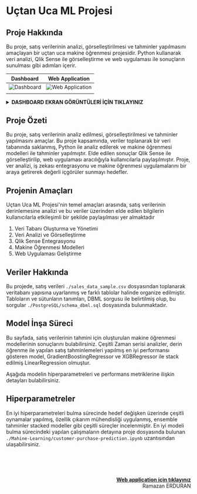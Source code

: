 # Uçtan Uca ML Projesi

## Proje Hakkında 
Bu proje, satış verilerinin analizi, görselleştirilmesi ve tahminler yapılmasını amaçlayan bir uçtan uca makine öğrenmesi projesidir. Python kullanarak veri analizi, Qlik Sense ile görselleştirme ve web uygulaması ile sonuçların sunulması gibi adımları içerir.

| Dashboard | Web Application|
|:---------:|:--------------:|
| ![Dashboard](https://github.com/AshNumpy/Sales-End-to-End-ML-Project/blob/main/Qlik/dashboard%20mockup.png?raw=true) | ![Web Application](https://github.com/AshNumpy/Sales-End-to-End-ML-Project/blob/main/Qlik/web%20application%20mockup.png?raw=true)
| | |

<details>
    <summary><b>DASHBOARD EKRAN GÖRÜNTÜLERİ İÇİN TIKLAYINIZ</b></summary>

![Genel Bakış](https://github.com/AshNumpy/Sales-End-to-End-ML-Project/blob/main/Qlik/Screenshots/genel%20bakış.png?raw=true)
![Ürün Performansı](https://github.com/AshNumpy/Sales-End-to-End-ML-Project/blob/main/Qlik/Screenshots/ürün%20performansı.png?raw=true)
![Müşteri Analizi](https://github.com/AshNumpy/Sales-End-to-End-ML-Project/blob/main/Qlik/Screenshots/müşteri%20analizi.png?raw=true)

</details>

## Proje Özeti 
Bu proje, satış verilerinin analiz edilmesi, görselleştirilmesi ve tahminler yapılmasını amaçlar. Bu proje kapsamında, veriler toplanarak bir veri tabanında saklanmış, Python ile analiz edilerek ve makine öğrenmesi modelleri ile tahminler yapılmıştır. Elde edilen sonuçlar Qlik Sense ile görselleştirilip, web uygulaması aracılığıyla kullanıcılarla paylaşılmıştır. Proje, ver  analizi, iş zekası entegrasyonu ve makine öğrenmesi uygulamalarını bir araya getirerek değerli içgörüler sunmayı hedefler.

## Projenin Amaçları 
Uçtan Uca ML Projesi'nin temel amaçları arasında, satış verilerinin derinlemesine analizi ve bu veriler üzerinden elde edilen bilgilerin kullanıcılarla etkileşimli bir şekilde paylaşılması yer almaktadır

1. Veri Tabanı Oluşturma ve Yönetimi
1. Veri Analizi ve Görselleştirme
1. Qlik Sense Entegrasyonu
1. Makine Öğrenmesi Modelleri
1. Web Uygulaması Geliştirme

## Veriler Hakkında
Bu projede, satış verileri `./sales_data_sample.csv` dosyasından toplanarak veritabanı yapısına uyarlanmış ve farklı tablolar halinde organize edilmiştir. Tabloların ve sütunların tanımları, DBML sorgusu ile belirtilmiş olup, bu sorgular `./PostgreSQL/schema_dbml.sql` dosyasında bulunmaktadır.

## Model İnşa Süreci
Bu sayfada, satış verilerinin tahmini için oluşturulan makine öğrenmesi modellerinin sonuçlarını bulabilirsiniz. Çeşitli Zaman serisi analizler, derin öğrenme ile yapılan satış tahminlemeleri yapılmış en iyi performansı gösteren model, GradientBoostingRegressor ve XGBRegressor ile stack edilmiş LinearRegression olmuştur.

Aşağıda modelin hiperparametreleri ve performans metriklerine ilişkin detayları bulabilirsiniz.

## Hiperparametreler
En iyi hiperparametreleri bulma sürecinde hedef değişken üzerinde çeşitli oynamalar yapılmış, özellik çıkarım mühendisliği uygulanmış, ensemble tahminler stacked modeller gibi çeşitli süreçler incelenmiştir. En iyi modeli bulma sürecindeki yapılan çalışmaların detayına proje dosyasında bulunan `./Mahine-Learning/customer-purchase-prediction.ipynb` uzantısından ulaşabilirsiniz.

<br>
<br>
<br>
<p align="right">
<a href="https://sales-analysis-machine-learning.streamlit.app" target=_blank>
<B>
    Web application için tıklayınız
</B>
</a>
<br>
    Ramazan ERDURAN
</P>
